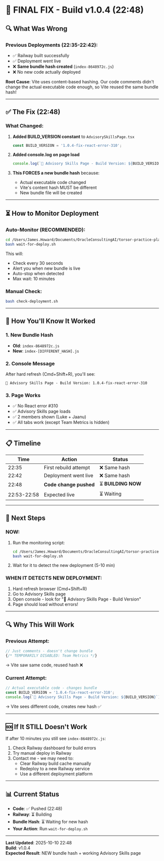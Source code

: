 # 🎯 FINAL FIX - Build v1.0.4 (22:48)

## 🔍 **What Was Wrong**

### Previous Deployments (22:35-22:42):
- ✅ Railway built successfully
- ✅ Deployment went live
- ❌ **Same bundle hash created** (`index-8648972c.js`)
- ❌ No new code actually deployed

**Root Cause**: Vite uses content-based hashing. Our code comments didn't change the actual executable code enough, so Vite reused the same bundle hash!

---

## ✅ **The Fix (22:48)**

### What Changed:
1. **Added BUILD_VERSION constant** to `AdvisorySkillsPage.tsx`
   ```typescript
   const BUILD_VERSION = '1.0.4-fix-react-error-310';
   ```

2. **Added console.log on page load**
   ```typescript
   console.log(`🎯 Advisory Skills Page - Build Version: ${BUILD_VERSION}`);
   ```

3. **This FORCES a new bundle hash** because:
   - Actual executable code changed
   - Vite's content hash MUST be different
   - New bundle file will be created

---

## ⏳ **How to Monitor Deployment**

### Auto-Monitor (RECOMMENDED):
```bash
cd /Users/James.Howard/Documents/OracleConsultingAI/torsor-practice-platform
bash wait-for-deploy.sh
```

This will:
- Check every 30 seconds
- Alert you when new bundle is live
- Auto-stop when detected
- Max wait: 10 minutes

### Manual Check:
```bash
bash check-deployment.sh
```

---

## 🎉 **How You'll Know It Worked**

### 1. New Bundle Hash
- **Old**: `index-8648972c.js`
- **New**: `index-[DIFFERENT_HASH].js`

### 2. Console Message
After hard refresh (Cmd+Shift+R), you'll see:
```
🎯 Advisory Skills Page - Build Version: 1.0.4-fix-react-error-310
```

### 3. Page Works
- ✅ No React error #310
- ✅ Advisory Skills page loads
- ✅ 2 members shown (Luke + Jaanu)
- ✅ All tabs work (except Team Metrics is hidden)

---

## 📋 **Timeline**

| Time | Action | Status |
|------|--------|--------|
| 22:35 | First rebuild attempt | ❌ Same hash |
| 22:42 | Deployment went live | ❌ Same hash |
| 22:48 | **Code change pushed** | ⏳ **BUILDING NOW** |
| 22:53-22:58 | Expected live | ⏳ Waiting |

---

## 🚀 **Next Steps**

### NOW:
1. Run the monitoring script:
   ```bash
   cd /Users/James.Howard/Documents/OracleConsultingAI/torsor-practice-platform
   bash wait-for-deploy.sh
   ```

2. Wait for it to detect the new deployment (5-10 min)

### WHEN IT DETECTS NEW DEPLOYMENT:
1. Hard refresh browser (Cmd+Shift+R)
2. Go to Advisory Skills page
3. Open console - look for "🎯 Advisory Skills Page - Build Version"
4. Page should load without errors!

---

## 🔍 **Why This Will Work**

### Previous Attempt:
```typescript
// Just comments - doesn't change bundle
{/* TEMPORARILY DISABLED: Team Metrics */}
```
→ Vite saw same code, reused hash ❌

### Current Attempt:
```typescript
// Actual executable code - changes bundle
const BUILD_VERSION = '1.0.4-fix-react-error-310';
console.log(`🎯 Advisory Skills Page - Build Version: ${BUILD_VERSION}`);
```
→ Vite sees different code, creates new hash ✅

---

## 🆘 **If It STILL Doesn't Work**

If after 10 minutes you still see `index-8648972c.js`:

1. Check Railway dashboard for build errors
2. Try manual deploy in Railway
3. Contact me - we may need to:
   - Clear Railway build cache manually
   - Redeploy to a new Railway service
   - Use a different deployment platform

---

## 📊 **Current Status**

- **Code**: ✅ Pushed (22:48)
- **Railway**: ⏳ Building
- **Bundle Hash**: ⏳ Waiting for new hash
- **Your Action**: Run `wait-for-deploy.sh`

---

**Last Updated**: 2025-10-10 22:48  
**Build**: v1.0.4  
**Expected Result**: NEW bundle hash + working Advisory Skills page

